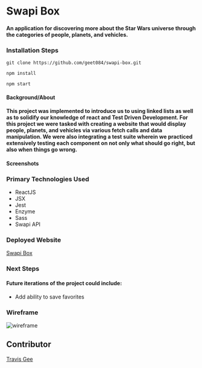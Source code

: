 # Swapi Box

#### An application for discovering more about the Star Wars universe through the categories of people, planets, and vehicles.

### Installation Steps

```git clone https://github.com/geet084/swapi-box.git```

```npm install```

```npm start```

#### Background/About

#### This project was implemented to introduce us to using linked lists as well as to solidify our knowledge of react and Test Driven Development. For this project we were tasked with creating a website that would display people, planets, and vehicles via various fetch calls and data manipulation. We were also integrating a test suite wherein we practiced extensively testing each component on not only what should go right, but also when things go wrong.

#### Screenshots

### Primary Technologies Used

- ReactJS
- JSX
- Jest
- Enzyme
- Sass
- Swapi API

### Deployed Website
[Swapi Box](https://geet084.github.io/swapi-box/.)

### Next Steps
#### Future iterations of the project could include:

- Add ability to save favorites
  

### Wireframe
![wireframe](https://user-images.githubusercontent.com/39391585/51842628-8fa3e100-22ce-11e9-94d6-87b140e14748.png)


## Contributor
[Travis Gee](https://github.com/geet084)
